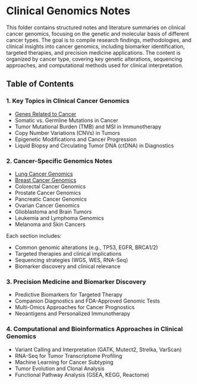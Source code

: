 #  Clinical Genomics Notes

This folder contains structured notes and literature summaries on clinical cancer genomics, focusing on the genetic and molecular basis of different cancer types. The goal is to compile research findings, methodologies, and clinical insights into cancer genomics, including biomarker identification, targeted therapies, and precision medicine applications. The content is organized by cancer type, covering key genetic alterations, sequencing approaches, and computational methods used for clinical interpretation.


## Table of Contents

### 1. Key Topics in Clinical Cancer Genomics
* [Genes Related to Cancer](https://github.com/dzhao2019/CancerBioinformatics101/tree/main/Clinical_Genomics_Notes/Genes)
* Somatic vs. Germline Mutations in Cancer
* Tumor Mutational Burden (TMB) and MSI in Immunotherapy
* Copy Number Variations (CNVs) in Tumors
* Epigenetic Modifications and Cancer Progression
* Liquid Biopsy and Circulating Tumor DNA (ctDNA) in Diagnostics
  
### 2. Cancer-Specific Genomics Notes
  * [Lung Cancer Genomics](https://github.com/dzhao2019/CancerBioinformatics101/blob/main/Clinical_Genomics_Notes/Lung%20Cancer.md)
  * [Breast Cancer Genomics](https://github.com/dzhao2019/CancerBioinformatics101/blob/main/Clinical_Genomics_Notes/Breast%20Cancer.md)
  * Colorectal Cancer Genomics
  * Prostate Cancer Genomics
  * Pancreatic Cancer Genomics
  * Ovarian Cancer Genomics
  * Glioblastoma and Brain Tumors
  * Leukemia and Lymphoma Genomics
  * Melanoma and Skin Cancers

Each section includes:

- Common genomic alterations (e.g., TP53, EGFR, BRCA1/2)
- Targeted therapies and clinical implications
- Sequencing strategies (WGS, WES, RNA-Seq)
- Biomarker discovery and clinical relevance

### 3. Precision Medicine and Biomarker Discovery
* Predictive Biomarkers for Targeted Therapy
* Companion Diagnostics and FDA-Approved Genomic Tests
* Multi-Omics Approaches for Cancer Prognostics
* Neoantigens and Personalized Immunotherapy

### 4. Computational and Bioinformatics Approaches in Clinical Genomics
* Variant Calling and Interpretation (GATK, Mutect2, Strelka, VarScan)
* RNA-Seq for Tumor Transcriptome Profiling
* Machine Learning for Cancer Subtyping
* Tumor Evolution and Clonal Analysis
* Functional Pathway Analysis (GSEA, KEGG, Reactome)

